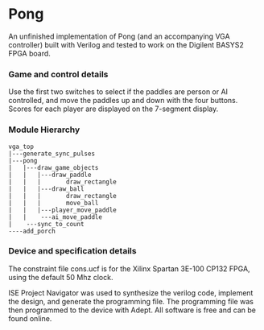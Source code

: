 # Pong

An unfinished implementation of Pong (and an accompanying VGA controller) built
with Verilog and tested to work on the Digilent BASYS2 FPGA board.

### Game and control details

Use the first two switches to select if the paddles are person or AI
controlled, and move the paddles up and down with the four buttons. Scores for
each player are displayed on the 7-segment display. 

### Module Hierarchy

    vga_top
    |---generate_sync_pulses
    |---pong
    |   |---draw_game_objects
    |   |   |---draw_paddle
    |   |   |       draw_rectangle
    |   |   |---draw_ball
    |   |   |       draw_rectangle
    |   |   |       move_ball
    |   |   |---player_move_paddle
    |   |    ---ai_move_paddle
    |    ---sync_to_count   
    ----add_porch

### Device and specification details

The constraint file cons.ucf is for the Xilinx Spartan 3E-100 CP132 FPGA, using the default 50 Mhz clock.

ISE Project Navigator was used to synthesize the verilog code, implement
the design, and generate the programming file. The programming file was then
programmed to the device with Adept. All software is free and can be found
online.
